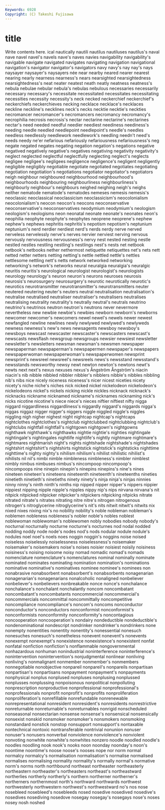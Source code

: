 ```yaml
---
Keywords: 6928 
Copyright: (C) Takeshi Fujisawa
---
```


# title

Write contents here.
ical nautically
nautili nautilus nautiluses nautilus's naval nave navel navel's navels nave's
naves navies navigability navigability's navigable navigate navigated navigates navigating navigation
navigational navigation's navigator navigator's navigators navy navy's nay nay's nays
naysayer naysayer's naysayers née near nearby neared nearer nearest nearing
nearly nearness nearness's nears nearsighted nearsightedness nearsightedness's neat neater neatest
neath neatly neatness neatness's nebula nebulae nebular nebula's nebulas nebulous
necessaries necessarily necessary necessary's necessitate necessitated necessitates necessitating necessities necessity
necessity's neck necked neckerchief neckerchief's neckerchiefs neckerchieves necking necklace necklace's
necklaces neckline neckline's necklines neck's necks necktie necktie's neckties necromancer
necromancer's necromancers necromancy necromancy's necrophilia necrosis necrosis's nectar nectarine nectarine's
nectarines nectar's need needed needful needier neediest neediness neediness's needing
needle needled needlepoint needlepoint's needle's needles needless needlessly needlework needlework's
needling needn't need's needs needy ne'er nefarious nefariously nefariousness nefariousness's
neg negate negated negates negating negation negation's negations negative negatived
negatively negative's negatives negativing negativity negativity's neglect neglected neglectful neglectfully
neglecting neglect's neglects negligee negligee's negligees negligence negligence's negligent negligently
negligible negligibly negotiable negotiate negotiated negotiates negotiating negotiation negotiation's negotiations
negotiator negotiator's negotiators neigh neighbour neighboured neighbourhood neighbourhood's neighbourhoods neighbouring
neighbourliness neighbourliness's neighbourly neighbour's neighbours neighed neighing neigh's neighs neither
nematode nematode's nematodes nemeses nemesis nemesis's neoclassic neoclassical neoclassicism neoclassicism's
neocolonialism neocolonialism's neocon neocon's neocons neoconservative neoconservative's neoconservatives neodymium neodymium's
neologism neologism's neologisms neon neonatal neonate neonate's neonates neon's neophilia
neophyte neophyte's neophytes neoprene neoprene's nephew nephew's nephews nephritis nephritis's
nepotism nepotism's neptunium neptunium's nerd nerdier nerdiest nerd's nerds nerdy
nerve nerved nerveless nervelessly nerve's nerves nervier nerviest nerving nervous
nervously nervousness nervousness's nervy nest nested nesting nestle nestled nestles
nestling nestling's nestlings nest's nests net netbook netbook's netbooks nether
nethermost netiquette netiquettes net's nets nett netted netter netters netting
netting's nettle nettled nettle's nettles nettlesome nettling nett's netts network
networked networking networking's network's networks neural neuralgia neuralgia's neuralgic neuritis
neuritis's neurological neurologist neurologist's neurologists neurology neurology's neuron neuron's neurons
neuroses neurosis neurosis's neurosurgery neurosurgery's neurotic neurotically neurotic's neurotics neurotransmitter
neurotransmitter's neurotransmitters neuter neutered neutering neuter's neuters neutral neutralisation neutralisation's
neutralise neutralised neutraliser neutraliser's neutralisers neutralises neutralising neutrality neutrality's neutrally
neutral's neutrals neutrino neutrino's neutrinos neutron neutron's neutrons never nevermore
nevertheless new newbie newbie's newbies newborn newborn's newborns newcomer newcomer's
newcomers newel newel's newels newer newest newfangled newline newlines newly
newlywed newlywed's newlyweds newness newness's new's news newsagents newsboy newsboy's
newsboys newscast newscaster newscaster's newscasters newscast's newscasts newsflash newsgroup newsgroups
newsier newsiest newsletter newsletter's newsletters newsman newsman's newsmen newspaper newspaperman
newspaperman's newspapermen newspaper's newspapers newspaperwoman newspaperwoman's newspaperwomen newsprint newsprint's newsreel
newsreel's newsreels news's newsstand newsstand's newsstands newsworthy newsy newt newton
newton's newtons newt's newts next next's nexus nexuses nexus's Ångström
Ångström's niacin niacin's nib nibble nibbled nibbler nibbler's nibblers nibble's
nibbles nibbling nib's nibs nice nicely niceness niceness's nicer nicest
niceties nicety nicety's niche niche's niches nick nicked nickel nickelodeon
nickelodeon's nickelodeons nickel's nickels nicking nickle nickles nicknack nicknack's nicknacks
nickname nicknamed nickname's nicknames nicknaming nick's nicks nicotine nicotine's niece
niece's nieces niftier niftiest nifty nigga niggard niggardliness niggardliness's niggardly
niggard's niggards nigga's niggas niggaz nigger nigger's niggers niggle niggled
niggle's niggles niggling nigh nigher nighest night nightcap nightcap's nightcaps
nightclothes nightclothes's nightclub nightclubbed nightclubbing nightclub's nightclubs nightfall nightfall's nightgown
nightgown's nightgowns nighthawk nighthawk's nighthawks nightie nightie's nighties nightingale nightingale's
nightingales nightlife nightlife's nightly nightmare nightmare's nightmares nightmarish night's nights
nightshade nightshade's nightshades nightshirt nightshirt's nightshirts nightstick nightstick's nightsticks nighttime
nighttime's nighty nighty's nihilism nihilism's nihilist nihilistic nihilist's nihilists nil
nil's nimbi nimble nimbleness nimbleness's nimbler nimblest nimbly nimbus nimbuses
nimbus's nincompoop nincompoop's nincompoops nine ninepin ninepin's ninepins ninepins's nine's
nines nineteen nineteen's nineteens nineteenth nineteenth's nineteenths nineties ninetieth ninetieth's
ninetieths ninety ninety's ninja ninja's ninjas ninnies ninny ninny's ninth
ninth's ninths nip nipped nipper nipper's nippers nippier nippiest nipping
nipple nipple's nipples nippy nip's nips nirvana nirvana's nit nitpick
nitpicked nitpicker nitpicker's nitpickers nitpicking nitpicks nitrate nitrated nitrate's nitrates
nitrating nitre nitre's nitrogen nitrogenous nitrogen's nitroglycerine nitroglycerine's nit's nits
nitwit nitwit's nitwits nix nixed nixes nixing nix's no nobility
nobility's noble nobleman nobleman's noblemen nobleness nobleness's nobler noble's nobles
noblest noblewoman noblewoman's noblewomen nobly nobodies nobody nobody's nocturnal nocturnally
nocturne nocturne's nocturnes nod nodal nodded nodding noddy node node's
nodes nod's nods nodular nodule nodule's nodules noel noel's noels
noes noggin noggin's noggins noise noised noiseless noiselessly noiselessness noiselessness's
noisemaker noisemaker's noisemakers noise's noises noisier noisiest noisily noisiness noisiness's
noising noisome noisy nomad nomadic nomad's nomads nomenclature nomenclature's nomenclatures
nominal nominally nominate nominated nominates nominating nomination nomination's nominations nominative
nominative's nominatives nominee nominee's nominees non nonabrasive nonabsorbent nonabsorbent's nonabsorbents
nonagenarian nonagenarian's nonagenarians nonalcoholic nonaligned nonbeliever nonbeliever's nonbelievers nonbreakable nonce
nonce's nonchalance nonchalance's nonchalant nonchalantly noncom noncombatant noncombatant's noncombatants noncommercial
noncommercial's noncommercials noncommittal noncommittally noncompetitive noncompliance noncompliance's noncom's noncoms nonconductor
nonconductor's nonconductors nonconformist nonconformist's nonconformists nonconformity nonconformity's noncontagious noncooperation noncooperation's
nondairy nondeductible nondeductible's nondenominational nondescript nondrinker nondrinker's nondrinkers none nonempty
nonentities nonentity nonentity's nonessential nonesuch nonesuches nonesuch's nonetheless nonevent nonevent's
nonevents nonexempt nonexempt's nonexistence nonexistence's nonexistent nonfat nonfatal nonfiction nonfiction's
nonflammable nongovernmental nonhazardous nonhuman nonindustrial noninterference noninterference's nonintervention nonintervention's nonjudgmental
nonlinear nonliving nonliving's nonmalignant nonmember nonmember's nonmembers nonnegotiable nonobjective nonpareil
nonpareil's nonpareils nonpartisan nonpartisan's nonpartisans nonpayment nonpayment's nonpayments nonphysical nonplus
nonplused nonpluses nonplusing nonplussed nonplusses nonplussing nonpoisonous nonpolitical nonpolluting nonprescription
nonproductive nonprofessional nonprofessional's nonprofessionals nonprofit nonprofit's nonprofits nonproliferation nonproliferation's nonrefillable
nonrefundable nonrenewable nonrepresentational nonresident nonresident's nonresidents nonrestrictive nonreturnable nonreturnable's nonreturnables
nonrigid nonscheduled nonseasonal nonsectarian nonsense nonsense's nonsensical nonsensically nonsexist nonskid
nonsmoker nonsmoker's nonsmokers nonsmoking nonstandard nonstick nonstop nonsupport nonsupport's nontaxable
nontechnical nontoxic nontransferable nontrivial nonunion nonuser nonuser's nonusers nonverbal nonviolence
nonviolence's nonviolent nonvoting nonwhite nonwhite's nonwhites nonzero noodle noodled noodle's
noodles noodling nook nook's nooks noon noonday noonday's noon's noontime
noontime's noose noose's nooses nope nor norm normal normalcy normalcy's
normalisation normalisation's normalise normalised normalises normalising normality normality's normally normal's
normative norm's norms north northbound northeast northeaster northeasterly northeastern northeaster's
northeasters northeast's northeastward northerlies northerly northerly's northern northerner northerner's northerners
northernmost north's northward northwards northwest northwesterly northwestern northwest's northwestward no's
nos nose nosebleed nosebleed's nosebleeds nosed nosedive nosedived nosedive's nosedives
nosediving nosedove nosegay nosegay's nosegays nose's noses nosey nosh noshed
